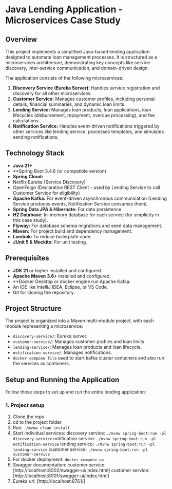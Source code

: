 # Java Lending Application - Microservices Case Study

## Overview

This project implements a simplified Java-based lending application designed to automate loan management processes. 
It is structured as a microservices architecture, demonstrating key concepts like service discovery, inter-service communication, and domain-driven design.

The application consists of the following microservices:
1.  **Discovery Service (Eureka Server):** Handles service registration and discovery for all other microservices.
2.  **Customer Service:** Manages customer profiles, including personal details, financial summaries, and dynamic loan limits.
3.  **Lending Service:** Manages loan products, loan applications, loan lifecycles (disbursement, repayment, overdue processing), and fee calculations.
4.  **Notification Service:** Handles event-driven notifications triggered by other services like lending service, processes templates, and simulates sending notifications.

## Technology Stack

*   **Java 21+**
*   **Spring Boot 3.4.6 (or compatible version)
*   **Spring Cloud:**
   *   Netflix Eureka (Service Discovery)
   *   OpenFeign (Declarative REST Client - used by Lending Service to call Customer Service for eligibility)
*   **Apache Kafka:** For event-driven asynchronous communication (Lending Service produces events, Notification Service consumes them).
*   **Spring Data JPA & Hibernate:** For data persistence.
*   **H2 Database:** In-memory database for each service (for simplicity in this case study).
*   **Flyway:** For database schema migrations and seed data management.
*   **Maven:** For project build and dependency management.
*   **Lombok:** To reduce boilerplate code.
*   **JUnit 5 & Mockito:** For unit testing.

## Prerequisites

*   **JDK 21** or higher installed and configured.
*   **Apache Maven 3.6+** installed and configured.
*   **Docker Desktop or docker engine run Apache Kafka.
*   An IDE like IntelliJ IDEA, Eclipse, or VS Code.
*   Git for cloning the repository.

## Project Structure

The project is organized into a  Maven multi-module project, with each module representing a microservice:

*   `discovery-service/`: Eureka server.
*   `customer-service/`: Manages customer profiles and loan limits.
*   `lending-service/`: Manages loan products and loan lifecycle.
*   `notification-service/`: Manages notifications.
*    `docker compose file` used to start kafka cluster containers and also run the services as containers.

## Setup and Running the Application

Follow these steps to set up and run the entire lending application:

### 1. Project setup

1. Clone the repo
2. cd to the project folder
3. Run: `./mvnw clean install`
4. Start individual services:
   discovery service: `./mvnw spring-boot:run -pl discovery-service`
   notification service: `./mvnw spring-boot:run -pl notification-service`
   lending service: `./mvnw spring-boot:run -pl lending-service`
   customer service: `./mvnw spring-boot:run -pl customer-service`
5. For docker deployment: `docker compose up`
6. Swagger documentation: 
    customer service: [http://localhost:8002/swagger-ui/index.html]
    customer service: [http://localhost:8001/swagger-ui/index.html]
7. Eureka url: [http://localhost:8761/]
  